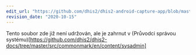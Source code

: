 ```yaml
---
edit_url: "https://github.com/dhis2/dhis2-android-capture-app/blob/master/docs/src/commonmark/en/content/implementation-guide/SMS-for-reporting.md"
revision_date: "2020-10-15"
---
```


Tento soubor zde již není udržován, ale je zahrnut v (Průvodci správou systému)[https://github.com/dhis2/dhis2-docs/tree/master/src/commonmark/en/content/sysadmin]
